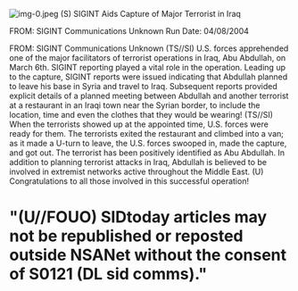 ![img-0.jpeg](img-0.jpeg)
(S) SIGINT Aids Capture of Major Terrorist in Iraq

FROM: SIGINT Communications
Unknown
Run Date: 04/08/2004

FROM: SIGINT Communications
Unknown
(TS//SI) U.S. forces apprehended one of the major facilitators of terrorist operations in Iraq, Abu Abdullah, on March 6th. SIGINT reporting played a vital role in the operation. Leading up to the capture, SIGINT reports were issued indicating that Abdullah planned to leave his base in Syria and travel to Iraq. Subsequent reports provided explicit details of a planned meeting between Abdullah and another terrorist at a restaurant in an Iraqi town near the Syrian border, to include the location, time and even the clothes that they would be wearing!
(TS//SI) When the terrorists showed up at the appointed time, U.S. forces were ready for them. The terrorists exited the restaurant and climbed into a van; as it made a U-turn to leave, the U.S. forces swooped in, made the capture, and got out. The terrorist has been positively identified as Abu Abdullah. In addition to planning terrorist attacks in Iraq, Abdullah is believed to be involved in extremist networks active throughout the Middle East.
(U) Congratulations to all those involved in this successful operation!

# "(U//FOUO) SIDtoday articles may not be republished or reposted outside NSANet without the consent of S0121 (DL sid comms)."

